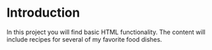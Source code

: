 # Introduction

In this project you will find basic HTML functionality. The content will include recipes for several of my favorite food dishes.
